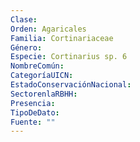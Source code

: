 ```yaml
---
Clase: 
Orden: Agaricales
Familia: Cortinariaceae
Género: 
Especie: Cortinarius sp. 6
NombreComún: 
CategoríaUICN: 
EstadoConservaciónNacional: 
SectorenlaRBHH: 
Presencia: 
TipoDeDato: 
Fuente: ""
---
```

